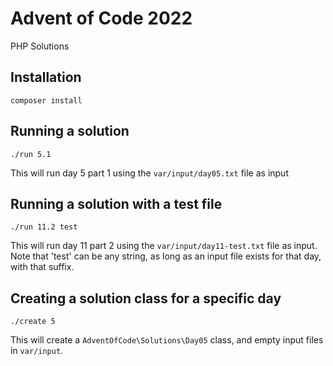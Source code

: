 # Advent of Code 2022
PHP Solutions

## Installation
```
composer install
```

## Running a solution
```
./run 5.1
```
This will run day 5 part 1 using the `var/input/day05.txt` file as input

## Running a solution with a test file
```
./run 11.2 test
```
This will run day 11 part 2 using the `var/input/day11-test.txt` file as input.
Note that 'test' can be any string, as long as an input file exists for that day, with that suffix.

## Creating a solution class for a specific day
```
./create 5
```
This will create a `AdventOfCode\Solutions\Day05` class, and empty input files in `var/input`.
